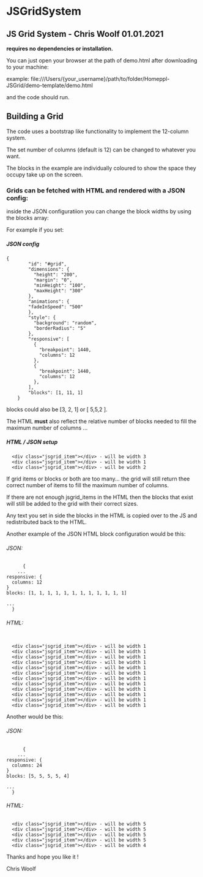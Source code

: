 # JSGridSystem

## JS Grid System - Chris Woolf 01.01.2021


<b>requires no dependencies or installation.</b>

You can just open your browser at the path of demo.html after downloading to your machine:

example:
file:///Users/{your_username}/path/to/folder/Homeppl-JSGrid/demo-template/demo.html

and the code should run.


## Building a Grid 

The code uses a bootstrap like functionality to implement the 12-column system.

The set number of columns (default is 12) can be changed to whatever you want.

The blocks in the example are individually coloured to show the space they occupy take up on the screen.

### Grids can be fetched with HTML and rendered with a JSON config:

inside the JSON configuratiion you can change the block widths by using the blocks array:

For example if you set: 

##### JSON config

```
{
        "id": "#grid",
        "dimensions": {
          "height": "200",
          "margin": "0",
          "minHeight": "100",
          "maxHeight": "300"
        },
        "animations": {
        "fadeInSpeed": "500"
        },
        "style": {
          "background": "random",
          "borderRadius": "5"
        },
        "responsive": [
          {
            "breakpoint": 1440,
            "columns": 12
          },
          {
            "breakpoint": 1440,
            "columns": 12
          },
        ],
        "blocks": [1, 11, 1]
    }

```

blocks could also be [3, 2, 1] or [ 5,5,2 ].


The HTML <b>must</b> also reflect the relative number of blocks needed to fill the maximum number of columns ...


##### HTML / JSON setup
```
  <div class="jsgrid_item"></div> - will be width 3
  <div class="jsgrid_item"></div> - will be width 1
  <div class="jsgrid_item"></div> - will be width 2

```

If grid items or blocks or both are too many... the grid will still return thee correct number of items to fill the maximum number of columns.

If there are not enough jsgrid_items in the HTML then the blocks that exist will still be added to the grid with their correct sizes.

Any text you set in side the blocks in the HTML is copied over to the JS and redistributed back to the HTML.

Another example of the JSON HTML block configuration would be this:

###### JSON: 
```
      {
    ...
responsive: {
  columns: 12
}
blocks: [1, 1, 1, 1, 1, 1, 1, 1, 1, 1, 1, 1]

...
  }

```


###### HTML:

```

  <div class="jsgrid_item"></div> - will be width 1
  <div class="jsgrid_item"></div> - will be width 1
  <div class="jsgrid_item"></div> - will be width 1
  <div class="jsgrid_item"></div> - will be width 1
  <div class="jsgrid_item"></div> - will be width 1
  <div class="jsgrid_item"></div> - will be width 1
  <div class="jsgrid_item"></div> - will be width 1
  <div class="jsgrid_item"></div> - will be width 1
  <div class="jsgrid_item"></div> - will be width 1
  <div class="jsgrid_item"></div> - will be width 1
  <div class="jsgrid_item"></div> - will be width 1
  <div class="jsgrid_item"></div> - will be width 1

```




Another would be this:


###### JSON: 
```
      {
    ...
responsive: {
  columns: 24
}
blocks: [5, 5, 5, 5, 4]

...
  }
```

###### HTML:

```
  <div class="jsgrid_item"></div> - will be width 5
  <div class="jsgrid_item"></div> - will be width 5
  <div class="jsgrid_item"></div> - will be width 5
  <div class="jsgrid_item"></div> - will be width 5
  <div class="jsgrid_item"></div> - will be width 4
```

Thanks and hope you like it !

Chris Woolf